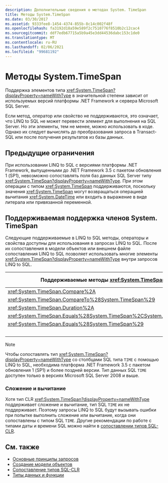 ```yaml
---
description: Дополнительные сведения о методах System. TimeSpan
title: Методы System.TimeSpan
ms.date: 03/30/2017
ms.assetid: 9333fee8-1454-4374-855b-8c14c002f48f
ms.openlocfilehash: fa3192d18a59e589f2c7510776f8510b2c12cac4
ms.sourcegitcommit: ddf7edb67715a5b9a45e3dd44536dabc153c1de0
ms.translationtype: MT
ms.contentlocale: ru-RU
ms.lasthandoff: 02/06/2021
ms.locfileid: "99681192"
---
```

# <a name="systemtimespan-methods"></a>Методы System.TimeSpan

Поддержка элементов типа <xref:System.TimeSpan?displayProperty=nameWithType> в значительной степени зависит от используемых версий платформы .NET Framework и сервера Microsoft SQL Server.  
  
 Если метод, оператор или свойство не поддерживаются, это означает, что LINQ to SQL не может перевести элемент для выполнения на SQL Server. Но эти элементы, тем не менее, можно использовать в коде. Однако их следует вычислять до преобразования запроса в Transact-SQL или после получения результатов из базы данных.  
  
## <a name="previous-limitations"></a>Предыдущие ограничения  

 При использовании LINQ to SQL с версиями платформы .NET Framework, выпущенными до .NET Framework 3.5 с пакетом обновления 1 (SP1), невозможно сопоставлять поля баз данных SQL Server типу <xref:System.TimeSpan?displayProperty=nameWithType>. При этом операции с типом <xref:System.TimeSpan> поддерживаются, поскольку значения <xref:System.TimeSpan> могут возвращаться операцией вычитания <xref:System.DateTime> или входить в выражение в виде литерала или привязанной переменной.  
  
## <a name="supported-systemtimespan-member-support"></a>Поддерживаемая поддержка членов System. TimeSpan

 Следующие поддерживаемые в LINQ to SQL методы, операторы и свойства доступны для использования в запросах LINQ to SQL. После их сопоставления в модели объектов или внешнем файле сопоставления LINQ to SQL позволяет использовать многие элементы <xref:System.TimeSpan?displayProperty=nameWithType> внутри запросов LINQ to SQL.  
  
|Поддерживаемые методы <xref:System.TimeSpan>|Поддерживаемые операторы <xref:System.TimeSpan>|Поддерживаемые свойства <xref:System.TimeSpan>|  
|------------------------------------------------------------------------------------------------------------------------------------------------|--------------------------------------------------------------------------------------------------------------------------------------------------|---------------------------------------------------------------------------------------------------------------------------------------------------|  
|<xref:System.TimeSpan.Compare%2A>|<xref:System.TimeSpan.op_Equality%2A>|<xref:System.TimeSpan.Days%2A>|  
|<xref:System.TimeSpan.CompareTo%28System.TimeSpan%29>|<xref:System.TimeSpan.op_GreaterThan%2A>|<xref:System.TimeSpan.Hours%2A>|  
|<xref:System.TimeSpan.Duration%2A>|<xref:System.TimeSpan.op_GreaterThanOrEqual%2A>|<xref:System.TimeSpan.MaxValue>|  
|<xref:System.TimeSpan.Equals%28System.TimeSpan%2CSystem.TimeSpan%29>|<xref:System.TimeSpan.op_Inequality%2A>|<xref:System.TimeSpan.Milliseconds%2A>|  
|<xref:System.TimeSpan.Equals%28System.TimeSpan%29>|<xref:System.TimeSpan.op_LessThan%2A>|<xref:System.TimeSpan.Minutes%2A>|  
||<xref:System.TimeSpan.op_LessThanOrEqual%2A>|<xref:System.TimeSpan.MinValue>|  
  
> [!NOTE]
> Чтобы сопоставлять тип <xref:System.TimeSpan?displayProperty=nameWithType> со столбцами SQL типа `TIME` с помощью LINQ to SQL, необходима платформа .NET Framework 3.5 с пакетом обновления 1 (SP1) и более поздней версии. Тип данных SQL `TIME` доступен только в версиях Microsoft SQL Server 2008 и выше.  
  
### <a name="addition-and-subtraction"></a>Сложение и вычитание  

 Хотя тип CLR <xref:System.TimeSpan?displayProperty=nameWithType> поддерживает сложение и вычитание, тип SQL `TIME` их не поддерживает. Поэтому запросы LINQ to SQL будут вызывать ошибки при попытке выполнить сложение или вычитание, когда они сопоставлены с типом SQL `TIME`. Другие рекомендации по работе с типами даты и времени SQL можно найти в [сопоставлении типов SQL-CLR](sql-clr-type-mapping.md).  
  
## <a name="see-also"></a>См. также

- [Основные принципы запросов](query-concepts.md)
- [Создание модели объектов](creating-the-object-model.md)
- [Сопоставление типов SQL-CLR](sql-clr-type-mapping.md)
- [Типы данных и функции](data-types-and-functions.md)
